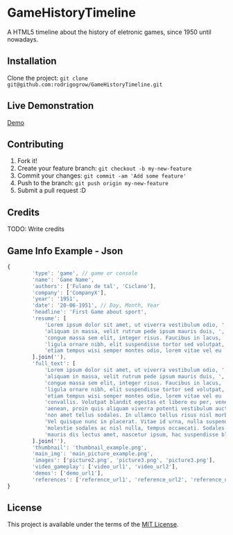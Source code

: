 # GameHistoryTimeline

A HTML5 timeline about the history of eletronic games, since 1950 until nowadays.

## Installation

Clone the project: `git clone git@github.com:rodrigogrow/GameHistoryTimeline.git`

## Live Demonstration

[Demo](http://rodrigogrow.github.io/GameHistoryTimeline/)

## Contributing

1. Fork it!
2. Create your feature branch: `git checkout -b my-new-feature`
3. Commit your changes: `git commit -am 'Add some feature'`
4. Push to the branch: `git push origin my-new-feature`
5. Submit a pull request :D

## Credits

TODO: Write credits

## Game Info Example - Json
```javascript
{
		'type': 'game', // game or console
		'name': 'Game Name',
		'authors': ['Fulano de tal', 'Ciclano'],
		'company': ['CompanyX'],  
		'year': '1951',
		'date': '20-06-1951', // Day, Month, Year
		'headline': 'First Game about sport',
		'resume': [
  			'Lorem ipsum dolor sit amet, ut viverra vestibulum odio, ',
  			'aliquam in massa, velit rutrum pede ipsum mauris duis, ',
  			'congue massa sem elit, integer risus. Faucibus in lacus, ',
  			'ligula ornare nibh, elit suspendisse tortor sed volutpat, ',
  			'etiam tempus wisi semper montes odio, lorem vitae vel eu '
		].join(''),
		'full_text': [
  			'Lorem ipsum dolor sit amet, ut viverra vestibulum odio, ',
  			'aliquam in massa, velit rutrum pede ipsum mauris duis, ',
  			'congue massa sem elit, integer risus. Faucibus in lacus, ',
  			'ligula ornare nibh, elit suspendisse tortor sed volutpat, ',
  			'etiam tempus wisi semper montes odio, lorem vitae vel eu ',
  			'convallis. Volutpat blandit egestas et libero eu per, venenatis ',
  			'aenean, proin quis aliquam viverra potenti vestibulum auctor, ',
  			'non amet tellus sodales. In ullamco tellus risus nisl morbi amet. ',
  			'Vel quisque nunc in placerat. Vitae id urna, nulla suspendisse, ',
  			'molestie sodales ac nisl nulla, tempus occaecati. Sodales lectus, ',
  			'mauris dis lectus amet, nascetur ipsum, hac suspendisse blandit eros.'
		].join(''),
		'thumbnail': 'thumbnail_example.png',
		'main_img': 'main_picture_example.png',
		'images': ['picture2.png', 'picture3.png', 'picture3.png'],
		'video_gameplay': ['video_url1', 'video_url2'],
		'demos': ['demo_url1'],
		'references': ['reference_url1', 'reference_url2', 'reference_url3']
}
```
## License

This project is available under the terms of the [MIT License](LICENSE).
